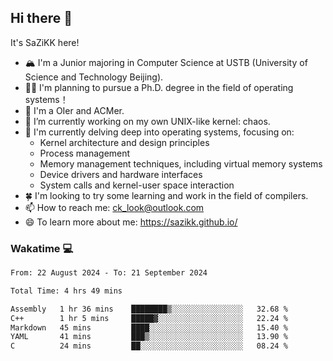 ## Hi there 👋

It's SaZiKK here!

- 🏔️ I'm a Junior majoring in Computer Science  at USTB (University of Science and Technology Beijing).
- 🧑‍🎓 I'm planning to pursue a Ph.D. degree in the field of operating systems！
- 🚀 I'm a OIer and ACMer.
- 🔭 I’m currently working on my own UNIX-like kernel: chaos.
- 🌱 I'm currently delving deep into operating systems, focusing on:
  - Kernel architecture and design principles
  - Process management
  - Memory management techniques, including virtual memory systems
  - Device drivers and hardware interfaces
  - System calls and kernel-user space interaction
- 🍀 I'm looking to try some learning and work in the field of compilers.
- 📫 How to reach me: ck_look@outlook.com
- 😄 To learn more about me: https://sazikk.github.io/

  
<!--
**SaZiKK/SaZiKK** is a ✨ _special_ ✨ repository because its `README.md` (this file) appears on your GitHub profile.

Here are some ideas to get you started:

- 🔭 I’m currently working on ...
- 🌱 I’m currently learning ...
- 👯 I’m looking to collaborate on ...
- 🤔 I’m looking for help with ...
- 💬 Ask me about ...
- 📫 How to reach me: ...
- 😄 Pronouns: ...
- ⚡ Fun fact: ...
-->

### Wakatime 💻

<!--START_SECTION:waka-->

```txt
From: 22 August 2024 - To: 21 September 2024

Total Time: 4 hrs 49 mins

Assembly   1 hr 36 mins    ████████▒░░░░░░░░░░░░░░░░   32.68 %
C++        1 hr 5 mins     █████▓░░░░░░░░░░░░░░░░░░░   22.24 %
Markdown   45 mins         ████░░░░░░░░░░░░░░░░░░░░░   15.40 %
YAML       41 mins         ███▒░░░░░░░░░░░░░░░░░░░░░   13.90 %
C          24 mins         ██░░░░░░░░░░░░░░░░░░░░░░░   08.24 %
```

<!--END_SECTION:waka-->
